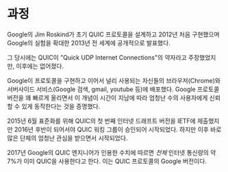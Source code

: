 <!--
# Process

The initial QUIC protocol was designed by Jim Roskind at Google and was
initially implemented in 2012, announced publicly to the world in 2013 when
Google's experimentation broadened.

Back then, QUIC was still claimed to be an acronym for "Quick UDP Internet
Connections", but that has been dropped since then.

Google implemented the protocol and subsequently deployed it both in their
widely used browser (Chrome) and in their widely used server-side services
(Google search, gmail, youtube and more). They iterated protocol versions
fairly quickly and over time they proved the concept to work reliably for a
vast portion of users.

In June 2015, the first internet draft for QUIC was sent to the IETF for
standardization, but it took until late 2016 for a QUIC working group to
get approved and started. But then it took off immediately with a high degree
of interest from many parties.

In 2017, numbers quoted by QUIC engineers at Google mentioned that around 7%
of *all* Internet traffic were already using this protocol. The Google version
of the protocol.
-->

# 과정

Google의 Jim Roskind가 초기 QUIC 프로토콜을 설계하고 2012년 처음 구현했으며
Google의 실험을 확대한 2013년 전 세계에 공개적으로 발표했다.

그 당시에는 QUIC이 "Quick UDP Internet Connections"의 약자라고 주장했었지만,
이후에는 없어졌다.

Google이 프로토콜을 구현하고 이어서 널리 사용되는 자신들의 브라우저(Chrome)와
서버사이드 서비스(Google 검색, gmail, youtube 등)에 배포했다. Google 프로토콜 버전을
꽤 빠르게 올리면서 이 개념이 시간이 지남에 따라 엄청난 수의 사용자에게 신뢰할 수 있게
동작한다는 것을 증명했다.

2015년 6월 표준화를 위해 QUIC의 첫 번째 인터넷 드래프트 버전을 IETF에 제출했지만 2016년
후반이 되어서야 QUIC 워킹 그룹이 승인되어 시작되었다. 하지만 이후 바로 많은 단체의
엄청난 관심을 받으면서 시작되었다.

2017년 Google의 QUIC 엔지니어가 인용한 수치에 따르면 *전체* 인터넷 통신량의
약 7%가 이미 QUIC을 사용한다고 한다. 이는 QUIC 프로토콜의 Google 버전이다.
